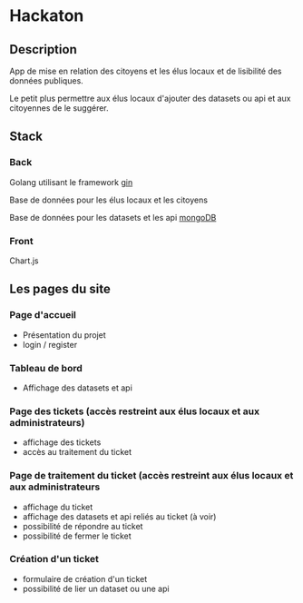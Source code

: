 # Hackaton

## Description

App de mise en relation des citoyens et les élus locaux et de lisibilité des données publiques.

Le petit plus permettre aux élus locaux d'ajouter des datasets ou api et aux citoyennes de le suggérer.

## Stack

### Back 

Golang utilisant le framework [gin]()

Base de données pour les élus locaux et les citoyens

Base de données pour les datasets et les api [mongoDB]()

### Front

Chart.js


## Les pages du site

### Page d'accueil

- Présentation du projet
- login / register 

### Tableau de bord

- Affichage des datasets et api

### Page des tickets (accès restreint aux élus locaux et aux administrateurs)

- affichage des tickets
- accès au traitement du ticket

### Page de traitement du ticket (accès restreint aux élus locaux et aux administrateurs

- affichage du ticket
- affichage des datasets et api reliés au ticket (à voir)
- possibilité de répondre au ticket
- possibilité de fermer le ticket

### Création d'un ticket

- formulaire de création d'un ticket
- possibilité de lier un dataset ou une api


